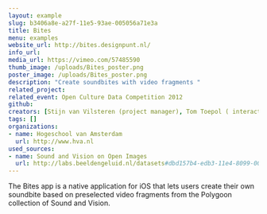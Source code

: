 ```yaml
---
layout: example
slug: b3406a8e-a27f-11e5-93ae-005056a71e3a
title: Bites
menu: examples
website_url: http://bites.designpunt.nl/
info_url: 
media_url: https://vimeo.com/57485590
thumb_image: /uploads/Bites_poster.png
poster_image: /uploads/Bites_poster.png
description: "Create soundbites with video fragments "
related_project: 
related_event: Open Culture Data Competition 2012
github: 
creators: [Stijn van Vilsteren (project manager), Tom Toepol ( interaction designer), Jente Insing (visual designer), Robbert van der Steenhoven (developer)]
tags: []
organizations: 
- name: Hogeschool van Amsterdam
  url: http://www.hva.nl
used_sources: 
- name: Sound and Vision on Open Images
  url: http://labs.beeldengeluid.nl/datasets#dbd157b4-edb3-11e4-8099-005056a71e3a
---
```


The Bites app is a native application for iOS that lets users create their own soundbite based on preselected video fragments from the Polygoon collection of Sound and Vision.
